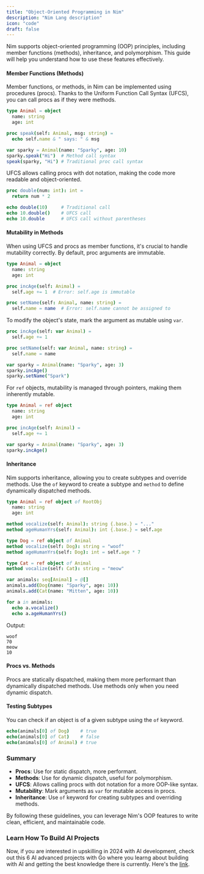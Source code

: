 ```yaml
---
title: "Object-Oriented Programming in Nim"
description: "Nim Lang description"
icon: "code"
draft: false
---
```


Nim supports object-oriented programming (OOP) principles, including member functions (methods), inheritance, and polymorphism. This guide will help you understand how to use these features effectively.

#### Member Functions (Methods)

Member functions, or methods, in Nim can be implemented using procedures (procs). Thanks to the Uniform Function Call Syntax (UFCS), you can call procs as if they were methods.

```nim
type Animal = object
  name: string
  age: int

proc speak(self: Animal, msg: string) = 
  echo self.name & " says: " & msg

var sparky = Animal(name: "Sparky", age: 10)
sparky.speak("Hi")  # Method call syntax
speak(sparky, "Hi") # Traditional proc call syntax
```

UFCS allows calling procs with dot notation, making the code more readable and object-oriented.

```nim
proc double(num: int): int =
  return num * 2

echo double(10)     # Traditional call
echo 10.double()    # UFCS call
echo 10.double      # UFCS call without parentheses
```

#### Mutability in Methods

When using UFCS and procs as member functions, it's crucial to handle mutability correctly. By default, proc arguments are immutable.

```nim
type Animal = object
  name: string
  age: int

proc incAge(self: Animal) =
  self.age += 1  # Error: self.age is immutable

proc setName(self: Animal, name: string) =
  self.name = name  # Error: self.name cannot be assigned to
```

To modify the object's state, mark the argument as mutable using `var`.

```nim
proc incAge(self: var Animal) =
  self.age += 1

proc setName(self: var Animal, name: string) =
  self.name = name

var sparky = Animal(name: "Sparky", age: 3)
sparky.incAge()
sparky.setName("Spark")
```

For `ref` objects, mutability is managed through pointers, making them inherently mutable.

```nim
type Animal = ref object
  name: string
  age: int

proc incAge(self: Animal) =
  self.age += 1

var sparky = Animal(name: "Sparky", age: 3)
sparky.incAge()
```

#### Inheritance

Nim supports inheritance, allowing you to create subtypes and override methods. Use the `of` keyword to create a subtype and `method` to define dynamically dispatched methods.

```nim
type Animal = ref object of RootObj
  name: string
  age: int

method vocalize(self: Animal): string {.base.} = "..."
method ageHumanYrs(self: Animal): int {.base.} = self.age

type Dog = ref object of Animal
method vocalize(self: Dog): string = "woof"
method ageHumanYrs(self: Dog): int = self.age * 7

type Cat = ref object of Animal
method vocalize(self: Cat): string = "meow"

var animals: seq[Animal] = @[]
animals.add(Dog(name: "Sparky", age: 10))
animals.add(Cat(name: "Mitten", age: 10))

for a in animals:
  echo a.vocalize()
  echo a.ageHumanYrs()
```

Output:
```
woof
70
meow
10
```

#### Procs vs. Methods

Procs are statically dispatched, making them more performant than dynamically dispatched methods. Use methods only when you need dynamic dispatch.

#### Testing Subtypes

You can check if an object is of a given subtype using the `of` keyword.

```nim
echo(animals[0] of Dog)    # true
echo(animals[0] of Cat)    # false
echo(animals[0] of Animal) # true
```

### Summary

- **Procs**: Use for static dispatch, more performant.
- **Methods**: Use for dynamic dispatch, useful for polymorphism.
- **UFCS**: Allows calling procs with dot notation for a more OOP-like syntax.
- **Mutability**: Mark arguments as `var` for mutable access in procs.
- **Inheritance**: Use `of` keyword for creating subtypes and overriding methods.

By following these guidelines, you can leverage Nim's OOP features to write clean, efficient, and maintainable code.

### Learn How To Build AI Projects

Now, if you are interested in upskilling in 2024 with AI development, check out this 6 AI advanced projects with Go where you learng about building with AI and getting the best knowledge there is currently. Here's the [link](https://akhilsharmatech.gumroad.com/l/zgxqq).
